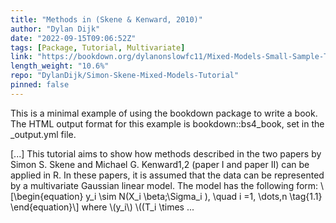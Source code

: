 ```yaml
---
title: "Methods in (Skene & Kenward, 2010)"
author: "Dylan Dijk"
date: "2022-09-15T09:06:52Z"
tags: [Package, Tutorial, Multivariate]
link: "https://bookdown.org/dylanonslowfc11/Mixed-Models-Small-Sample-Tutorial-bs4/"
length_weight: "10.6%"
repo: "DylanDijk/Simon-Skene-Mixed-Models-Tutorial"
pinned: false
---
```


<p>This is a minimal example of using the bookdown package to write a book.
The HTML output format for this example is bookdown::bs4_book,
set in the _output.yml file.</p> [...] This tutorial aims to show how methods described in the two papers by Simon S. Skene and Michael G. Kenward1,2 (paper I and paper II) can be applied in R. In these papers, it is assumed that the data can be represented by a multivariate Gaussian linear model. The model has the following form: \[\begin{equation} y_i \sim N(X_i \beta;\Sigma_i ), \quad i =1, \dots,n \tag{1.1}
\end{equation}\] where \(y_i\) \((T_i \times ...
